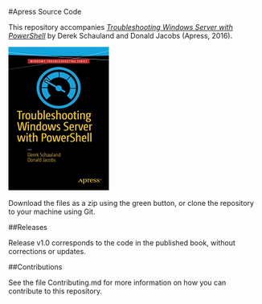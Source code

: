 #Apress Source Code

This repository accompanies [*Troubleshooting Windows Server with PowerShell*](http://www.apress.com/9781484218501) by Derek Schauland and Donald Jacobs (Apress, 2016).

![Cover image](9781484218501.jpg)

Download the files as a zip using the green button, or clone the repository to your machine using Git.

##Releases

Release v1.0 corresponds to the code in the published book, without corrections or updates.

##Contributions

See the file Contributing.md for more information on how you can contribute to this repository.
